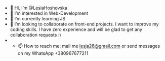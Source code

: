 - 👋 Hi, I’m @LesiaHoshovska
- 👀 I’m interested in Web-Development
- 🌱 I’m currently learning JS
- 💞️ I’m looking to collaborate on front-end projects. I want to improve my coding skills. I have zero experience and will be glad to get any collaboration requests :) 
- - 📫 How to reach me: mail me lesja26@gmail.com or send messages on my WhatsApp +380967677211

<!---
Shit happens)), and I lost my job as a mountain guide due to the COVID pandemic. I started retraining. Now I am excited about coding and solving different tasks.

--->
